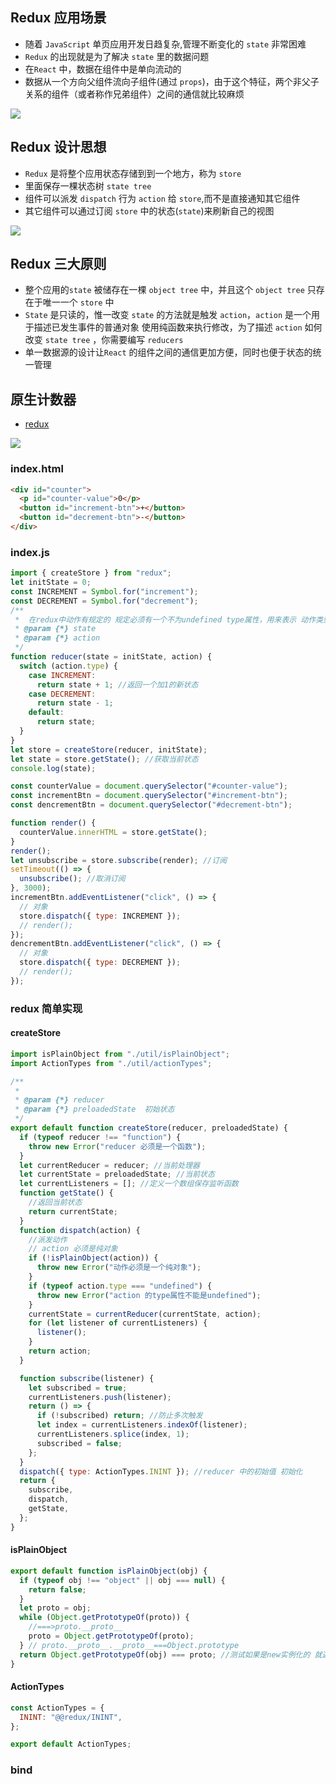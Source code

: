 ## Redux 应用场景

- 随着 `JavaScript` 单页应用开发日趋复杂,管理不断变化的 `state` 非常困难
- `Redux` 的出现就是为了解决 `state` 里的数据问题
- 在`React` 中，数据在组件中是单向流动的
- 数据从一个方向父组件流向子组件(通过 `props`)，由于这个特征，两个非父子关系的组件（或者称作兄弟组件）之间的通信就比较麻烦

![](/react/redux-wrong.png)

## Redux 设计思想

- `Redux` 是将整个应用状态存储到到一个地方，称为 `store`
- 里面保存一棵状态树 `state tree`
- 组件可以派发 `dispatch` 行为 `action` 给 `store`,而不是直接通知其它组件
- 其它组件可以通过订阅 `store` 中的状态(`state`)来刷新自己的视图

![](/react/redux-flow.png)

## Redux 三大原则

- 整个应用的`state` 被储存在一棵 `object tree` 中，并且这个 `object tree` 只存在于唯一一个 `store` 中
- `State` 是只读的，惟一改变 `state` 的方法就是触发 `action`，`action` 是一个用于描述已发生事件的普通对象 使用纯函数来执行修改，为了描述 `action` 如何改变 `state tree` ，你需要编写 `reducers`
- 单一数据源的设计让`React` 的组件之间的通信更加方便，同时也便于状态的统一管理

## 原生计数器

- [redux](https://github.com/reduxjs/redux)

![](/react/redux.png)

### index.html

```html
<div id="counter">
  <p id="counter-value">0</p>
  <button id="increment-btn">+</button>
  <button id="decrement-btn">-</button>
</div>
```

### index.js

```js
import { createStore } from "redux";
let initState = 0;
const INCREMENT = Symbol.for("increment");
const DECREMENT = Symbol.for("decrement");
/**
 *  在redux中动作有规定的 规定必须有一个不为undefined type属性，用来表示 动作类型
 * @param {*} state
 * @param {*} action
 */
function reducer(state = initState, action) {
  switch (action.type) {
    case INCREMENT:
      return state + 1; //返回一个加1的新状态
    case DECREMENT:
      return state - 1;
    default:
      return state;
  }
}
let store = createStore(reducer, initState);
let state = store.getState(); //获取当前状态
console.log(state);

const counterValue = document.querySelector("#counter-value");
const incrementBtn = document.querySelector("#increment-btn");
const dencrementBtn = document.querySelector("#decrement-btn");

function render() {
  counterValue.innerHTML = store.getState();
}
render();
let unsubscribe = store.subscribe(render); //订阅
setTimeout(() => {
  unsubscribe(); //取消订阅
}, 3000);
incrementBtn.addEventListener("click", () => {
  // 对象
  store.dispatch({ type: INCREMENT });
  // render();
});
dencrementBtn.addEventListener("click", () => {
  // 对象
  store.dispatch({ type: DECREMENT });
  // render();
});
```

### redux 简单实现

#### createStore

```js
import isPlainObject from "./util/isPlainObject";
import ActionTypes from "./util/actionTypes";

/**
 *
 * @param {*} reducer
 * @param {*} preloadedState  初始状态
 */
export default function createStore(reducer, preloadedState) {
  if (typeof reducer !== "function") {
    throw new Error("reducer 必须是一个函数");
  }
  let currentReducer = reducer; //当前处理器
  let currentState = preloadedState; //当前状态
  let currentListeners = []; //定义一个数组保存监听函数
  function getState() {
    //返回当前状态
    return currentState;
  }
  function dispatch(action) {
    //派发动作
    // action 必须是纯对象
    if (!isPlainObject(action)) {
      throw new Error("动作必须是一个纯对象");
    }
    if (typeof action.type === "undefined") {
      throw new Error("action 的type属性不能是undefined");
    }
    currentState = currentReducer(currentState, action);
    for (let listener of currentListeners) {
      listener();
    }
    return action;
  }

  function subscribe(listener) {
    let subscribed = true;
    currentListeners.push(listener);
    return () => {
      if (!subscribed) return; //防止多次触发
      let index = currentListeners.indexOf(listener);
      currentListeners.splice(index, 1);
      subscribed = false;
    };
  }
  dispatch({ type: ActionTypes.ININT }); //reducer 中的初始值 初始化
  return {
    subscribe,
    dispatch,
    getState,
  };
}
```

#### isPlainObject

```js
export default function isPlainObject(obj) {
  if (typeof obj !== "object" || obj === null) {
    return false;
  }
  let proto = obj;
  while (Object.getPrototypeOf(proto)) {
    //===>proto.__proto__
    proto = Object.getPrototypeOf(proto);
  } // proto.__proto__.__proto__===Object.prototype
  return Object.getPrototypeOf(obj) === proto; //测试如果是new实例化的 就返回false，
}
```

#### ActionTypes

```js
const ActionTypes = {
  ININT: "@@redux/ININT",
};

export default ActionTypes;
```

### bind
